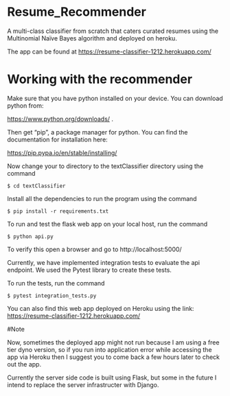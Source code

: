 # Resume_Recommender

A multi-class classifier from scratch that caters curated resumes using the Multinomial Naïve Bayes algorithm and deployed on heroku.

The app can be found at https://resume-classifier-1212.herokuapp.com/

# Working with the recommender

Make sure that you have python installed on your device. You can download python from:

https://www.python.org/downloads/ .

Then get “pip”, a package manager for python. You can find the documentation for installation here:

https://pip.pypa.io/en/stable/installing/

Now change your to directory to the textClassifier directory using the command

`$ cd textClassifier`

Install all the dependencies to run the program using the command

`$ pip install -r requirements.txt`

To run and test the flask web app on your local host, run the command

`$ python api.py`

To verify this open a browser and go to http://localhost:5000/

Currently, we have implemented integration tests to evaluate the api endpoint. We used the Pytest library to create these tests.

To run the tests, run the command

`$ pytest integration_tests.py`

You can also find this web app deployed on Heroku using the link: https://resume-classifier-1212.herokuapp.com/

#Note

Now, sometimes the deployed app might not run because I am using a free tier dyno version, so if you run into application error while accessing the app via Heroku then I suggest you to come back a few hours later to check out the app.

Currently the server side code is built using Flask, but some in the future I intend to replace the server infrastructer with Django.

